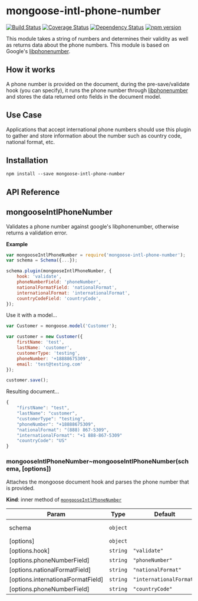 mongoose-intl-phone-number
====================
[![Build Status](https://travis-ci.org/Dashride/mongoose-intl-phone-number.svg?branch=master)](https://travis-ci.org/Dashride/mongoose-intl-phone-number)
[![Coverage Status](https://coveralls.io/repos/Dashride/mongoose-intl-phone-number/badge.svg?branch=master&service=github)](https://coveralls.io/github/Dashride/mongoose-intl-phone-number?branch=master)
[![Dependency Status](https://david-dm.org/Dashride/mongoose-intl-phone-number.svg)](https://david-dm.org/Dashride/mongoose-intl-phone-number)
[![npm version](https://badge.fury.io/js/mongoose-intl-phone-number.svg)](http://badge.fury.io/js/mongoose-intl-phone-number)

This module takes a string of numbers and determines their validity as well as returns data about the phone numbers. This module is based on Google's [libphonenumber](https://github.com/mattbornski/libphonenumber).

## How it works
A phone number is provided on the document, during the pre-save/validate hook (you can specify), it runs the phone number through [libphonenumber](https://github.com/mattbornski/libphonenumber) and stores the data returned onto fields in the document model.

## Use Case
Applications that accept international phone numbers should use this plugin to gather and store information about the number such as country code, national format, etc.

## Installation

`npm install --save mongoose-intl-phone-number`

## API Reference
<a name="module_mongooseIntlPhoneNumber"></a>
## mongooseIntlPhoneNumber
Validates a phone number against google's libphonenumber, otherwise returns a validation error.

**Example**  
```js
var mongooseIntlPhoneNumber = require('mongoose-intl-phone-number');
var schema = Schema({...});

schema.plugin(mongooseIntlPhoneNumber, {
    hook: 'validate',
    phoneNumberField: 'phoneNumber',
    nationalFormatField: 'nationalFormat',
    internationalFormat: 'internationalFormat',
    countryCodeField: 'countryCode',
});
```
Use it with a model...
```js
var Customer = mongoose.model('Customer');

var customer = new Customer({
    firstName: 'test',
    lastName: 'customer',
    customerType: 'testing',
    phoneNumber: '+18888675309',
    email: 'test@testing.com'
});

customer.save();
```

Resulting document...
```js
{
    "firstName": "test",
    "lastName": "customer",
    "customerType": "testing",
    "phoneNumber": "+18888675309",
    "nationalFormat": "(888) 867-5309",
    "internationalFormat": "+1 888-867-5309"
    "countryCode": "US"
}
 ```
<a name="module_mongooseIntlPhoneNumber..mongooseIntlPhoneNumber"></a>
### mongooseIntlPhoneNumber~mongooseIntlPhoneNumber(schema, [options])
Attaches the mongoose document hook and parses the phone number that is provided.

**Kind**: inner method of <code>[mongooseIntlPhoneNumber](#module_mongooseIntlPhoneNumber)</code>  

| Param | Type | Default | Description |
| --- | --- | --- | --- |
| schema | <code>object</code> |  | Mongoose schema |
| [options] | <code>object</code> |  |  |
| [options.hook] | <code>string</code> | <code>&quot;validate&quot;</code> |  |
| [options.phoneNumberField] | <code>string</code> | <code>&quot;phoneNumber&quot;</code> |  |
| [options.nationalFormatField] | <code>string</code> | <code>&quot;nationalFormat&quot;</code> |  |
| [options.internationalFormatField] | <code>string</code> | <code>&quot;internationalFormat&quot;</code> |  |
| [options.phoneNumberField] | <code>string</code> | <code>&quot;countryCode&quot;</code> |  |

